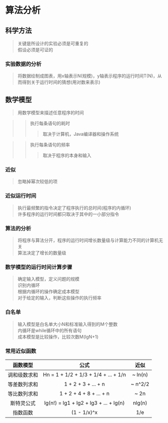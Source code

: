 # 算法分析

## 科学方法
> 关键是所设计的实验必须是可重复的\
> 假设必须是可证的

### 实验数据的分析
>  将数据绘制成图表，用x轴表示N(规模)，y轴表示程序的运行时间T(N)，从而得到关于运行时间的猜想(用对数来表示)

## 数学模型
> 用数学模型来描述任意程序的时间

>> 执行每条语句的耗时
>>> 取决于计算机，Java编译器和操作系统

>> 执行每条语句的频率
>>> 取决于程序的本身和输入

### 近似
> 忽略掉幂次较低的项

### 近似运行时间
> 执行最频繁的指令决定了程序执行的总时间(程序的内循环)\
> 许多程序的运行时间都只取决于其中的一小部分指令

### 算法的分析
> 将程序与算法分开，程序的运行时间增长数量级与计算能力不同的计算机无关\
> 算法决定了增长的数量级

### 数学模型的运行时间计算步骤
> 确定输入模型，定义问题的规模\
> 识别内循环\
> 根据内循环的操作确定成本模型\
> 对于给定的输入，判断这些操作的执行频率

### 白名单
> 输入模型是白名单大小N和标准输入得到的M个整数\
> 内循环是while循环中的所有语句\
> 成本模型是比较操作，比较次数M(lgN+1)
 
### 常用近似函数
| 函数模型 | 公式 | 近似 |
| :----: | :----: | :----: |
| 调和级数求和 | Hn = 1 + 1/2 + 1/3 + 1/4 + ... + 1/n | ~ ln(n) |
| 等差数列求和 | 1 + 2 + 3 + ... + n | ~ n^2/2 |
| 等比数列求和 | 1 + 2 + 4 + 8 + ... + n | ~ 2n |
| 斯特灵公式 | lg(n!) = lg1 + lg2 + lg3 + ... + lg(n) | nlg(n) |
| 指数函数 | (1 - 1/x)^x | 1/e | 








